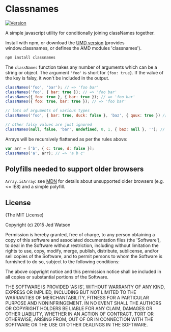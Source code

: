 Classnames
===========

[![Version](http://img.shields.io/npm/v/classnames.svg)](https://www.npmjs.org/package/classnames)

A simple javascript utility for conditionally joining classNames together.

Install with npm, or download the [UMD version](http://wzrd.in/standalone/classnames@1) (provides window.classnames, or defines the AMD modules 'classnames').

```sh
npm install classnames
```

The `classNames` function takes any number of arguments which can be a string or object.
The argument `'foo'` is short for `{foo: true}`. If the value of the key is falsy, it won't be included in the output.

```js
classNames('foo', 'bar'); // => 'foo bar'
classNames('foo', { bar: true }); // => 'foo bar'
classNames({ foo: true }, { bar: true }); // => 'foo bar'
classNames({ foo: true, bar: true }); // => 'foo bar'

// lots of arguments of various types
classNames('foo', { bar: true, duck: false }, 'baz', { quux: true }) // => 'foo bar baz quux'

// other falsy values are just ignored
classNames(null, false, 'bar', undefined, 0, 1, { baz: null }, ''); // => 'bar 1'
```

Arrays will be recursively flattened as per the rules above:

```js
var arr = ['b', { c: true, d: false }];
classNames('a', arr); // => 'a b c'
```

## Polyfills needed to support older browsers

`Array.isArray`: see [MDN](https://developer.mozilla.org/en-US/docs/Web/JavaScript/Reference/Global_Objects/Array/isArray)
 for details about unsupported older browsers (e.g. <= IE8) and a simple polyfill.

## License

(The MIT License)

Copyright (c) 2015 Jed Watson

Permission is hereby granted, free of charge, to any person obtaining
a copy of this software and associated documentation files (the
'Software'), to deal in the Software without restriction, including
without limitation the rights to use, copy, modify, merge, publish,
distribute, sublicense, and/or sell copies of the Software, and to
permit persons to whom the Software is furnished to do so, subject to
the following conditions:

The above copyright notice and this permission notice shall be
included in all copies or substantial portions of the Software.

THE SOFTWARE IS PROVIDED 'AS IS', WITHOUT WARRANTY OF ANY KIND,
EXPRESS OR IMPLIED, INCLUDING BUT NOT LIMITED TO THE WARRANTIES OF
MERCHANTABILITY, FITNESS FOR A PARTICULAR PURPOSE AND NONINFRINGEMENT.
IN NO EVENT SHALL THE AUTHORS OR COPYRIGHT HOLDERS BE LIABLE FOR ANY
CLAIM, DAMAGES OR OTHER LIABILITY, WHETHER IN AN ACTION OF CONTRACT,
TORT OR OTHERWISE, ARISING FROM, OUT OF OR IN CONNECTION WITH THE
SOFTWARE OR THE USE OR OTHER DEALINGS IN THE SOFTWARE.
